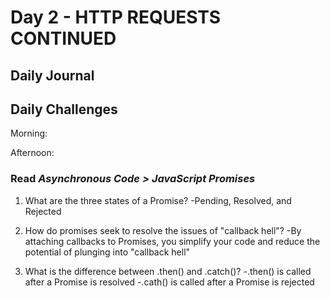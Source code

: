 # Day 2 - HTTP REQUESTS CONTINUED

## Daily Journal


## Daily Challenges

Morning: 

Afternoon: 

### Read *Asynchronous Code > JavaScript Promises*

1. What are the three states of a Promise?
    -Pending, Resolved, and Rejected

2. How do promises seek to resolve the issues of "callback hell"?
    -By attaching callbacks to Promises, you simplify your code and reduce the potential of plunging into "callback hell"

3. What is the difference between .then() and .catch()?
    -.then() is called after a Promise is resolved
    -.cath() is called after a Promise is rejected